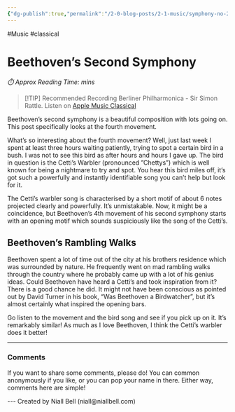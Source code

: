 ```yaml
---
{"dg-publish":true,"permalink":"/2-0-blog-posts/2-1-music/symphony-no-2-iv-op36-beethoven/","title":"Symphony No. 2 IV Op 36","tags":["Music","composers","classical"],"noteIcon":null,"created":"2024-04-18T22:53:02.000+01:00","updated":"2024-05-12T21:56:40.508+01:00"}
---
```


#Music #classical 
# Beethoven’s Second Symphony
<p id="reading-time" style="font-style: italic;">⏱️ Approx Reading Time:  <span id="inserted-text"></span> mins</p>

> [!TIP] Recommended Recording 
> Berliner Philharmonica - Sir Simon Rattle. Listen on [Apple Music Classical](https://classical.music.apple.com/gb/recording/ludwig-van-beethoven-1770-pp24-1458733549?l=en-GB)

Beethoven’s second symphony is a beautiful composition with lots going on. This post specifically looks at the fourth movement.

What’s so interesting about the fourth movement? Well, just last week I spent at least three hours waiting patiently, trying to spot a certain bird in a bush. I was not to see this bird as after hours and hours I gave up. The bird in question is the Cetti’s Warbler (pronounced ”Chettys”) which is well known for being a nightmare to try and spot. You hear this bird miles off, it’s got such a powerfully and instantly identifiable song you can’t help but look for it.

The Cetti’s warbler song is characterised by a short motif of about 6 notes projected clearly and powerfully. It’s unmistakable. Now, it might be a coincidence, but Beethoven’s 4th movement of his second symphony starts with an opening motif which sounds suspiciously like the song of the Cetti’s.

## Beethoven’s Rambling Walks

Beethoven spent a lot of time out of the city at his brothers residence which was surrounded by nature. He frequently went on mad rambling walks through the country where he probably came up with a lot of his genius ideas. Could Beethoven have heard a Cetti’s and took inspiration from it? There is a good chance he did. It might not have been conscious as pointed out by David Turner in his book, “Was Beethoven a Birdwatcher”, but it’s almost certainly what inspired the opening bars. 

Go listen to the movement and the bird song and see if you pick up on it. It’s remarkably similar! As much as I love Beethoven, I think the Cetti’s warbler does it better!



---
### Comments

If you want to share some comments, please do! You can common anonymously if you like, or you can pop your name in there. Either way, comments here are simple!


<div id="waline"></div>
<script type="module">
	import { init } from 'https://unpkg.com/@waline/client@v3/dist/waline.js';
	init({
	  el: '#waline',
	  serverURL: 'https://niallscavecomments.vercel.app/',
	  lang: 'en',
	});
</script>
---
Created by Niall Bell (niall@niallbell.com)